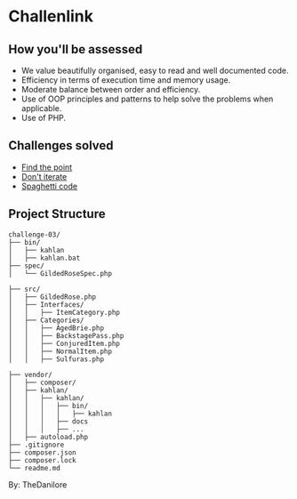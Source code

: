 # Challenlink

## How you'll be assessed

- We value beautifully organised, easy to read and well documented code.
- Efficiency in terms of execution time and memory usage.
- Moderate balance between order and efficiency.
- Use of OOP principles and patterns to help solve the problems when applicable.
- Use of PHP.

## Challenges solved

- [Find the point](https://github.com/TheDanilore/challenlink-medlinkla/tree/main/challenge-01)
- [Don't iterate](https://github.com/TheDanilore/challenlink-medlinkla/tree/main/challenge-02)
- [Spaghetti code](https://github.com/TheDanilore/challenlink-medlinkla/tree/main/challenge-03)

## Project Structure

```
challenge-03/
├── bin/
│   ├── kahlan 
│   ├── kahlan.bat 
├── spec/
│   └── GildedRoseSpec.php

├── src/
│   ├── GildedRose.php
│   ├── Interfaces/ 
│   │   ├── ItemCategory.php 
│   ├── Categories/
│   │   ├── AgedBrie.php
│   │   ├── BackstagePass.php
│   │   ├── ConjuredItem.php
│   │   ├── NormalItem.php
│   │   ├── Sulfuras.php

├── vendor/
│   ├── composer/ 
│   ├── kahlan/
│   │   ├── kahlan/
│   │   │   ├── bin/
│   │   │   │   ├── kahlan
│   │   │   ├── docs
│   │   │   ├── ...
│   ├── autoload.php 
├── .gitignore
├── composer.json
├── composer.lock
└── readme.md
```

By: TheDanilore